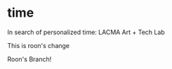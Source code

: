 time
====
In search of personalized time: LACMA Art + Tech Lab

This is roon's change

Roon's Branch!